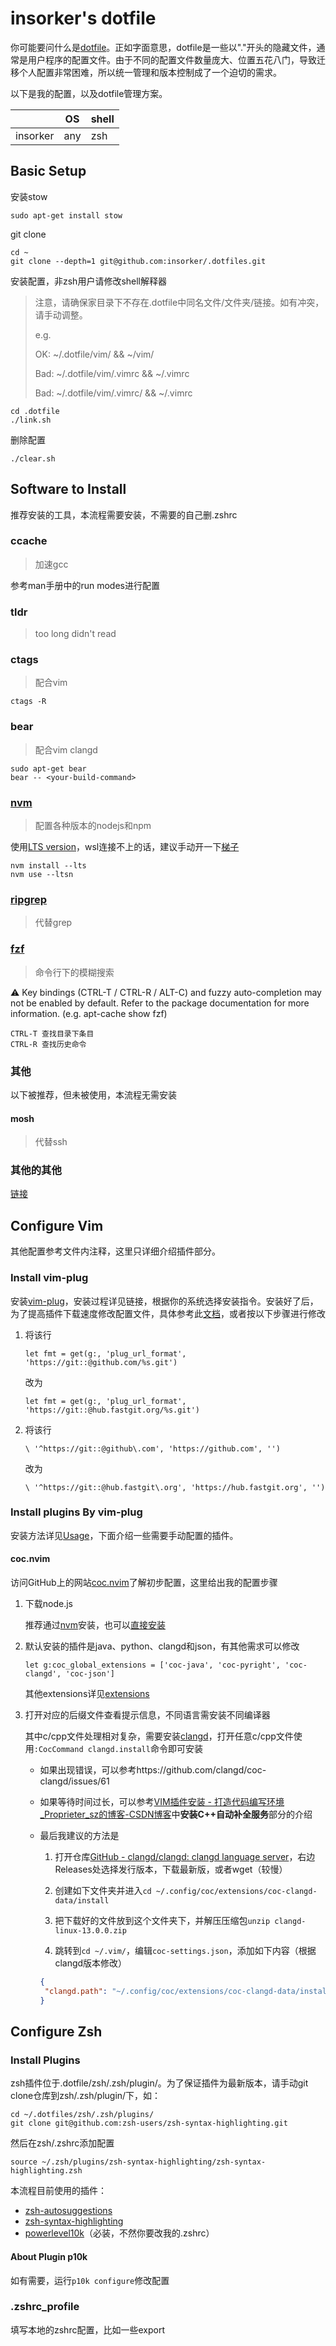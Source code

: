 # insorker's dotfile

你可能要问什么是[dotfile](https://wiki.archlinux.org/title/Dotfiles)。正如字面意思，dotfile是一些以"."开头的隐藏文件，通常是用户程序的配置文件。由于不同的配置文件数量庞大、位置五花八门，导致迁移个人配置非常困难，所以统一管理和版本控制成了一个迫切的需求。

以下是我的配置，以及dotfile管理方案。

|          | OS  | shell |
| -------- | --- | ----- |
| insorker | any |  zsh  |

## Basic Setup

安装stow

```shell
sudo apt-get install stow
```

git clone

```shell
cd ~
git clone --depth=1 git@github.com:insorker/.dotfiles.git
```

安装配置，非zsh用户请修改shell解释器

> 注意，请确保家目录下不存在.dotfile中同名文件/文件夹/链接。如有冲突，请手动调整。
>
> e.g.
> 
> OK: ~/.dotfile/vim/ && ~/vim/
> 
> Bad: ~/.dotfile/vim/.vimrc && ~/.vimrc
> 
> Bad: ~/.dotfile/vim/.vimrc/ && ~/.vimrc

```shell
cd .dotfile
./link.sh
```

删除配置

```shell
./clear.sh
```

## Software to Install

推荐安装的工具，本流程需要安装，不需要的自己删.zshrc

### ccache

> 加速gcc

参考man手册中的run modes进行配置

### tldr

> too long didn't read

### ctags

> 配合vim

```shell
ctags -R
```

### bear

> 配合vim clangd

```shell
sudo apt-get bear
bear -- <your-build-command>
```

### [nvm](https://github.com/nvm-sh/nvm)

> 配置各种版本的nodejs和npm

使用[LTS version](https://github.com/nvm-sh/nvm#long-term-support)，wsl连接不上的话，建议手动开一下[梯子](https://zhuanlan.zhihu.com/p/451198301)

````shell
nvm install --lts
nvm use --ltsn
````

### [ripgrep](https://github.com/BurntSushi/ripgrep)

> 代替grep

### [fzf](https://github.com/junegunn/fzf)

> 命令行下的模糊搜索

⚠️ Key bindings (CTRL-T / CTRL-R / ALT-C) and fuzzy auto-completion may not be enabled by default. Refer to the package documentation for more information. (e.g. apt-cache show fzf)

```
CTRL-T 查找目录下条目
CTRL-R 查找历史命令
```

### 其他

以下被推荐，但未被使用，本流程无需安装

#### mosh

> 代替ssh

### 其他的其他

[链接](https://www.zhihu.com/question/59227720/answer/163594782?utm_source=qq&utm_medium=social&utm_oi=691733779890319360)

## Configure Vim

其他配置参考文件内注释，这里只详细介绍插件部分。

### Install vim-plug

安装[vim-plug](https://github.com/junegunn/vim-plug)，安装过程详见链接，根据你的系统选择安装指令。安装好了后，为了提高插件下载速度修改配置文件，具体参考此[文档](https://blog.csdn.net/htx1020/article/details/114364510)，或者按以下步骤进行修改

1. 将该行
   
   ```
   let fmt = get(g:, 'plug_url_format', 'https://git::@github.com/%s.git')
   ```
   
   改为
   
   ```
   let fmt = get(g:, 'plug_url_format', 'https://git::@hub.fastgit.org/%s.git')
   ```

2. 将该行
   
   ```
   \ '^https://git::@github\.com', 'https://github.com', '')
   ```
   
   改为
   
   ```
   \ '^https://git::@hub.fastgit\.org', 'https://hub.fastgit.org', '')
   ```

### Install plugins By vim-plug

安装方法详见[Usage](https://github.com/junegunn/vim-plug#usage)，下面介绍一些需要手动配置的插件。

#### coc.nvim

访问GitHub上的网站[coc.nvim](https://github.com/neoclide/coc.nvim)了解初步配置，这里给出我的配置步骤

1. 下载node.js
   
    推荐通过[nvm](###nvm)安装，也可以[直接安装](https://github.com/nodesource/distributions/blob/master/README.md)
    
2. 默认安装的插件是java、python、clangd和json，有其他需求可以修改 
   
   ```
   let g:coc_global_extensions = ['coc-java', 'coc-pyright', 'coc-clangd', 'coc-json']
   ```
   
   其他extensions详见[extensions](https://github.com/neoclide/coc.nvim/wiki/Using-coc-extensions)

3. 打开对应的后缀文件查看提示信息，不同语言需安装不同编译器
   
   其中c/cpp文件处理相对复杂，需要安装[clangd](https://clangd.llvm.org/installation.html#project-setup)，打开任意c/cpp文件使用`:CocCommand clangd.install`命令即可安装
     
     - 如果出现错误，可以参考https://github.com/clangd/coc-clangd/issues/61 
     
     - 如果等待时间过长，可以参考[VIM插件安装 - 打造代码编写环境_Proprieter_sz的博客-CSDN博客](https://blog.csdn.net/Proprieter_sz/article/details/121557828)中**安装C++自动补全服务**部分的介绍
     
     - 最后我建议的方法是
     
       1. 打开仓库[GitHub - clangd/clangd: clangd language server](https://github.com/clangd/clangd)，右边Releases处选择发行版本，下载最新版，或者wget（较慢）

       2. 创建如下文件夹并进入`cd ~/.config/coc/extensions/coc-clangd-data/install`

       3. 把下载好的文件放到这个文件夹下，并解压压缩包`unzip clangd-linux-13.0.0.zip`

       4. 跳转到`cd ~/.vim/`，编辑`coc-settings.json`，添加如下内容（根据clangd版本修改）

       ```json
       {
       	"clangd.path": "~/.config/coc/extensions/coc-clangd-data/install/clangd_13.0.0/bin/clangd"
       }
       ```

## Configure Zsh

### Install Plugins

zsh插件位于.dotfile/zsh/.zsh/plugin/。为了保证插件为最新版本，请手动git clone仓库到zsh/.zsh/plugin/下，如：

```shell
cd ~/.dotfiles/zsh/.zsh/plugins/
git clone git@github.com:zsh-users/zsh-syntax-highlighting.git
```

然后在zsh/.zshrc添加配置

```
source ~/.zsh/plugins/zsh-syntax-highlighting/zsh-syntax-highlighting.zsh
```

本流程目前使用的插件：

- [zsh-autosuggestions](https://github.com/zsh-users/zsh-autosuggestions)
- [zsh-syntax-highlighting](https://github.com/zsh-users/zsh-syntax-highlighting)
- [powerlevel10k](https://github.com/romkatv/powerlevel10k)（必装，不然你要改我的.zshrc）

#### About Plugin p10k

如有需要，运行`p10k configure`修改配置

### .zshrc_profile

填写本地的zshrc配置，比如一些export
